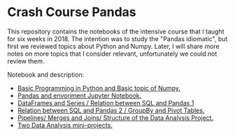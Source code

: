 # Crash Course Pandas

This repository contains the notebooks of the intensive course that I taught for six weeks in 2018. The intention was to study the "Pandas idiomatic", but first we reviewed topics about Python and Numpy.
Later, I will share more notes on more topics that I consider relevant, unfortunately we could not review them.

Notebook and description:

* [Basic Programming in Python and Basic topic of Numpy.](https://nbviewer.jupyter.org/github/dlegor/Crash_Course_Pandas/blob/master/Notebooks/Lesson_1.ipynb)
* [Pandas and envoriment Jupyter Notebook.](https://nbviewer.jupyter.org/github/dlegor/Crash_Course_Pandas/blob/master/Notebooks/Lesson_2.ipynb)
* [DataFrames and Series / Relation between SQL and Pandas 1](https://nbviewer.jupyter.org/github/dlegor/Crash_Course_Pandas/blob/master/Notebooks/Lesson_3.ipynb)
* [Relation between SQL and Pandas 2 / GroupBy and Pivot Tables.](https://nbviewer.jupyter.org/github/dlegor/Crash_Course_Pandas/blob/master/Notebooks/Lesson_4.ipynb)
* [Pipelines/ Merges and Joins/ Structure of the Data Analysis Project.](https://nbviewer.jupyter.org/github/dlegor/Crash_Course_Pandas/blob/master/Notebooks/Lesson_5.ipynb)
* [Two Data Analysis mini-projects.](https://nbviewer.jupyter.org/github/dlegor/Crash_Course_Pandas/blob/master/Notebooks/Lesson_6.ipynb) 

